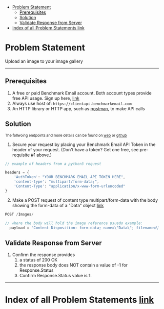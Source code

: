 - [Problem Statement](#problem-statement)
    - [Prerequisites](#prerequisites)
    - [Solution](#solution)
    - [Validate Response from Server](#validate-response-from-server)
- [Index of all Problem Statements link](#index-of-all-problem-statements-link)

# Problem Statement

Upload an image to your image gallery

---

## Prerequisites

1. A free or paid Benchmark Email account. Both account types provide free API usage. Sign up here, [link](https://ui.benchmarkemail.com/Integrate#AP)
1. Always use host of: `https://clientapi.benchmarkemail.com`
1. An HTTP library or HTTP app, such as [postman](https://www.getpostman.com/), to make API calls

## Solution

<sub>The follwoing endpoints and more details can be found on [web](https://developer.benchmarkemail.com/) or [github](https://github.com/BenchmarkEmail/RESTful-API-v3/tree/master/Postman%20Collections)</sub>

1. Secure your request by placing your Benchmark Email API Token in the header of your request. (Don't have a token?  Get one free, see pre-requisite #1 above.)

```javascript
// example of headers from a python3 request

headers = {
    'AuthToken': "YOUR_BENCHMARK_EMAIL_API_TOKEN_HERE",
    'content-type': "multipart/form-data;",
    'Content-Type': "application/x-www-form-urlencoded"
}

```

2. Make a POST request of content type multipart/form-data with the body showing the form-data of a "Data" object [link](https://developer.benchmarkemail.com/#c6f94eae-3d70-41d5-8423-040e8c945a22)

```js
POST /Images/

// where the body will hold the image reference psuedo example:
  payload = "Content-Disposition: form-data; name=\"Data\"; filename=\"C:\\Path\\To\\Pictures\\benchmark-logo.1.jpg\" Content-Type: image/jpeg"
```

## Validate Response from Server

1. Confirm the response provides
    1. a status of 200 OK 
    1. the response body does NOT contain a value of -1 for Response.Status
    1. Confirm Response.Status value is 1.

---

# Index of all Problem Statements [link](https://benchmarkemail.github.io/RESTful-API-v3/)